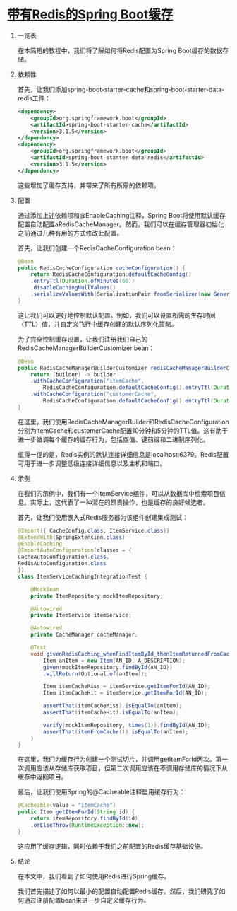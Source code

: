 # [带有Redis的Spring Boot缓存](https://www.baeldung.com/spring-boot-redis-cache)

1. 一览表

    在本简短的教程中，我们将了解如何将Redis配置为Spring Boot缓存的数据存储。

2. 依赖性

    首先，让我们添加spring-boot-starter-cache和spring-boot-starter-data-redis工件：

    ```xml
    <dependency>
        <groupId>org.springframework.boot</groupId>
        <artifactId>spring-boot-starter-cache</artifactId>
        <version>3.1.5</version>
    </dependency>
    <dependency>
        <groupId>org.springframework.boot</groupId>
        <artifactId>spring-boot-starter-data-redis</artifactId>
        <version>3.1.5</version>
    </dependency>
    ```

    这些增加了缓存支持，并带来了所有所需的依赖项。

3. 配置

    通过添加上述依赖项和@EnableCaching注释，Spring Boot将使用默认缓存配置自动配置aRedisCacheManager。然而，我们可以在缓存管理器初始化之前通过几种有用的方式修改此配置。

    首先，让我们创建一个RedisCacheConfiguration bean：

    ```java
    @Bean
    public RedisCacheConfiguration cacheConfiguration() {
        return RedisCacheConfiguration.defaultCacheConfig()
        .entryTtl(Duration.ofMinutes(60))
        .disableCachingNullValues()
        .serializeValuesWith(SerializationPair.fromSerializer(new GenericJackson2JsonRedisSerializer()));
    }
    ```

    这让我们可以更好地控制默认配置。例如，我们可以设置所需的生存时间（TTL）值，并自定义飞行中缓存创建的默认序列化策略。

    为了完全控制缓存设置，让我们注册我们自己的RedisCacheManagerBuilderCustomizer bean：

    ```java
    @Bean
    public RedisCacheManagerBuilderCustomizer redisCacheManagerBuilderCustomizer() {
        return (builder) -> builder
        .withCacheConfiguration("itemCache",
            RedisCacheConfiguration.defaultCacheConfig().entryTtl(Duration.ofMinutes(10)))
        .withCacheConfiguration("customerCache",
            RedisCacheConfiguration.defaultCacheConfig().entryTtl(Duration.ofMinutes(5)));
    }
    ```

    在这里，我们使用RedisCacheManagerBuilder和RedisCacheConfiguration分别为itemCache和customerCache配置10分钟和5分钟的TTL值。这有助于进一步微调每个缓存的缓存行为，包括空值、键前缀和二进制序列化。

    值得一提的是，Redis实例的默认连接详细信息是localhost:6379。Redis配置可用于进一步调整低级连接详细信息以及主机和端口。

4. 示例

    在我们的示例中，我们有一个ItemService组件，可以从数据库中检索项目信息。实际上，这代表了一种潜在的昂贵操作，也是缓存的良好候选者。

    首先，让我们使用嵌入式Redis服务器为该组件创建集成测试：

    ```java
    @Import({ CacheConfig.class, ItemService.class})
    @ExtendWith(SpringExtension.class)
    @EnableCaching
    @ImportAutoConfiguration(classes = {
    CacheAutoConfiguration.class,
    RedisAutoConfiguration.class
    })
    class ItemServiceCachingIntegrationTest {

        @MockBean
        private ItemRepository mockItemRepository;

        @Autowired
        private ItemService itemService;

        @Autowired
        private CacheManager cacheManager;

        @Test
        void givenRedisCaching_whenFindItemById_thenItemReturnedFromCache() {
            Item anItem = new Item(AN_ID, A_DESCRIPTION);
            given(mockItemRepository.findById(AN_ID))
            .willReturn(Optional.of(anItem));

            Item itemCacheMiss = itemService.getItemForId(AN_ID);
            Item itemCacheHit = itemService.getItemForId(AN_ID);

            assertThat(itemCacheMiss).isEqualTo(anItem);
            assertThat(itemCacheHit).isEqualTo(anItem);

            verify(mockItemRepository, times(1)).findById(AN_ID);
            assertThat(itemFromCache()).isEqualTo(anItem);
        }
    }
    ```

    在这里，我们为缓存行为创建一个测试切片，并调用getItemForId两次。第一次调用应该从存储库获取项目，但第二次调用应该在不调用存储库的情况下从缓存中返回项目。

    最后，让我们使用Spring的@Cacheable注释启用缓存行为：

    ```java
    @Cacheable(value = "itemCache")
    public Item getItemForId(String id) {
        return itemRepository.findById(id)
        .orElseThrow(RuntimeException::new);
    }
    ```

    这应用了缓存逻辑，同时依赖于我们之前配置的Redis缓存基础设施。

5. 结论

    在本文中，我们看到了如何使用Redis进行Spring缓存。

    我们首先描述了如何以最小的配置自动配置Redis缓存。然后，我们研究了如何通过注册配置bean来进一步自定义缓存行为。
